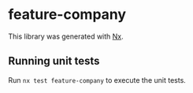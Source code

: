 # feature-company

This library was generated with [Nx](https://nx.dev).

## Running unit tests

Run `nx test feature-company` to execute the unit tests.
